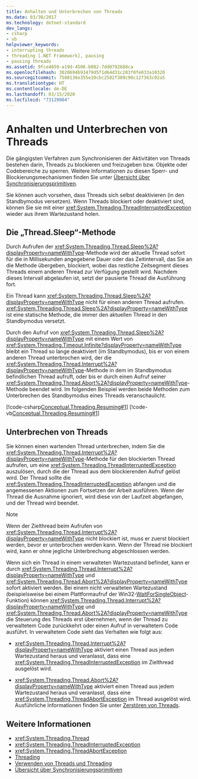 ```yaml
---
title: Anhalten und Unterbrechen von Threads
ms.date: 03/30/2017
ms.technology: dotnet-standard
dev_langs:
- csharp
- vb
helpviewer_keywords:
- interrupting threads
- threading [.NET Framework], pausing
- pausing threads
ms.assetid: 9fce4859-a19d-4506-b082-7dd0792688ca
ms.openlocfilehash: 3020694b93479d5f1d64d31c203f8fe033a10320
ms.sourcegitcommit: 7588136e355e10cbc2582f389c90c127363c02a5
ms.translationtype: HT
ms.contentlocale: de-DE
ms.lasthandoff: 03/15/2020
ms.locfileid: "73129004"
---
```

# <a name="pausing-and-interrupting-threads"></a>Anhalten und Unterbrechen von Threads

Die gängigsten Verfahren zum Synchronisieren der Aktivitäten von Threads bestehen darin, Threads zu blockieren und freizugeben bzw. Objekte oder Codebereiche zu sperren. Weitere Informationen zu diesen Sperr- und Blockierungsmechanismen finden Sie unter [Übersicht über Synchronisierungsprimitiven](../../../docs/standard/threading/overview-of-synchronization-primitives.md).  
  
 Sie können auch vorsehen, dass Threads sich selbst deaktivieren (in den Standbymodus versetzen). Wenn Threads blockiert oder deaktiviert sind, können Sie sie mit einer <xref:System.Threading.ThreadInterruptedException> wieder aus ihrem Wartezustand holen.  
  
## <a name="the-threadsleep-method"></a>Die „Thread.Sleep“-Methode

 Durch Aufrufen der <xref:System.Threading.Thread.Sleep%2A?displayProperty=nameWithType>-Methode wird der aktuelle Thread sofort für die in Millisekunden angegebene Dauer oder das Zeitintervall, das Sie an die Methode übergeben, blockiert, wobei das restliche Zeitsegment dieses Threads einem anderen Thread zur Verfügung gestellt wird. Nachdem dieses Intervall abgelaufen ist, setzt der pausierte Thread die Ausführung fort.  
  
 Ein Thread kann <xref:System.Threading.Thread.Sleep%2A?displayProperty=nameWithType> nicht für einen anderen Thread aufrufen.  <xref:System.Threading.Thread.Sleep%2A?displayProperty=nameWithType> ist eine statische Methode, die immer den aktuellen Thread in den Standbymodus versetzt.  
  
 Durch den Aufruf von <xref:System.Threading.Thread.Sleep%2A?displayProperty=nameWithType> mit einem Wert von <xref:System.Threading.Timeout.Infinite?displayProperty=nameWithType> bleibt ein Thread so lange deaktiviert (im Standbymodus), bis er von einem anderen Thread unterbrochen wird, der die <xref:System.Threading.Thread.Interrupt%2A?displayProperty=nameWithType>-Methode in dem im Standbymodus befindlichen Thread aufruft, oder bis er durch einen Aufruf seiner <xref:System.Threading.Thread.Abort%2A?displayProperty=nameWithType>-Methode beendet wird.  Im folgenden Beispiel werden beide Methoden zum Unterbrechen des Standbymodus eines Threads veranschaulicht.  
  
 [!code-csharp[Conceptual.Threading.Resuming#1](../../../samples/snippets/csharp/VS_Snippets_CLR/Conceptual.Threading.Resuming/cs/Sleep1.cs#1)]
 [!code-vb[Conceptual.Threading.Resuming#1](../../../samples/snippets/visualbasic/VS_Snippets_CLR/Conceptual.Threading.Resuming/vb/Sleep1.vb#1)]  
  
## <a name="interrupting-threads"></a>Unterbrechen von Threads

 Sie können einen wartenden Thread unterbrechen, indem Sie die <xref:System.Threading.Thread.Interrupt%2A?displayProperty=nameWithType>-Methode für den blockierten Thread aufrufen, um eine <xref:System.Threading.ThreadInterruptedException> auszulösen, durch die der Thread aus dem blockierenden Aufruf gelöst wird. Der Thread sollte die <xref:System.Threading.ThreadInterruptedException> abfangen und die angemessenen Aktionen zum Fortsetzen der Arbeit ausführen. Wenn der Thread die Ausnahme ignoriert, wird diese von der Laufzeit abgefangen, und der Thread wird beendet.  
  
> [!NOTE]
> Wenn der Zielthread beim Aufrufen von <xref:System.Threading.Thread.Interrupt%2A?displayProperty=nameWithType> nicht blockiert ist, muss er zuerst blockiert werden, bevor er unterbrochen werden kann. Wenn der Thread nie blockiert wird, kann er ohne jegliche Unterbrechung abgeschlossen werden.  
  
 Wenn sich ein Thread in einem verwalteten Wartezustand befindet, kann er durch <xref:System.Threading.Thread.Interrupt%2A?displayProperty=nameWithType> und <xref:System.Threading.Thread.Abort%2A?displayProperty=nameWithType>  sofort aktiviert werden. Bei einem nicht verwalteten Wartezustand (beispielsweise bei einem Plattformaufruf der Win32-[WaitForSingleObject](/windows/desktop/api/synchapi/nf-synchapi-waitforsingleobject)-Funktion) können <xref:System.Threading.Thread.Interrupt%2A?displayProperty=nameWithType> und <xref:System.Threading.Thread.Abort%2A?displayProperty=nameWithType> die Steuerung des Threads erst übernehmen, wenn der Thread zu verwaltetem Code zurückkehrt oder einen Aufruf in verwaltetem Code ausführt. In verwaltetem Code sieht das Verhalten wie folgt aus:  
  
- <xref:System.Threading.Thread.Interrupt%2A?displayProperty=nameWithType> aktiviert einen Thread aus jedem Wartezustand heraus und veranlasst, dass eine <xref:System.Threading.ThreadInterruptedException> im Zielthread ausgelöst wird.  
  
- <xref:System.Threading.Thread.Abort%2A?displayProperty=nameWithType> aktiviert einen Thread aus jedem Wartezustand heraus und veranlasst, dass eine <xref:System.Threading.ThreadAbortException> im Thread ausgelöst wird. Ausführliche Informationen finden Sie unter [Zerstören von Threads](../../../docs/standard/threading/destroying-threads.md).  
  
## <a name="see-also"></a>Weitere Informationen

- <xref:System.Threading.Thread>
- <xref:System.Threading.ThreadInterruptedException>
- <xref:System.Threading.ThreadAbortException>
- [Threading](../../../docs/standard/threading/index.md)
- [Verwenden von Threads und Threading](../../../docs/standard/threading/using-threads-and-threading.md)
- [Übersicht über Synchronisierungsprimitiven](../../../docs/standard/threading/overview-of-synchronization-primitives.md)
